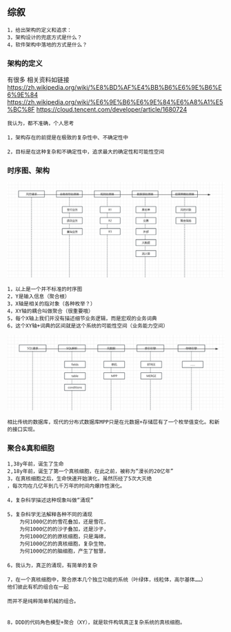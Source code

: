 ## 综叙

    1，给出架构的定义和追求：
    3，架构设计的兜底方式是什么？
    4，软件架构中落地的方式是什么？

### 架构的定义 
有很多
相关资料如链接
https://zh.wikipedia.org/wiki/%E8%BD%AF%E4%BB%B6%E6%9E%B6%E6%9E%84
https://zh.wikipedia.org/wiki/%E6%9E%B6%E6%9E%84%E6%A8%A1%E5%BC%8F
https://cloud.tencent.com/developer/article/1680724

    我认为，都不准确，个人思考
    
    1，架构存在的前提是在极致的复杂性中、不确定性中
    
    2，目标是在这种复杂和不确定性中，追求最大的确定性和可能性空间

### 时序图、架构
![img_5.png](img_5.png)
    
    1，以上是一个并不标准的时序图
    2，Y是输入信息（聚合根）
    3，X轴是相关的指对象（各种枚举？）
    4，XY轴的耦合叫做聚合（很重要哦）
    5，每个X轴上我们并没有描述细节业务逻辑，而是宏观的业务词典
    6，这个XY轴+词典的区间就是这个系统的可能性空间（业务能力空间）
    
    

![img_6.png](img_6.png)

    相比传统的数据库，现代的分布式数据库MPP只是在元数据+存储层有了一个枚举值变化。和新的接口实现。
    

### 聚合&真和细胞
    
    1,38y年前，诞生了生命
    2,18y年前，诞生了第一个真核细胞，在此之前，被称为“漫长的20亿年”
    3，在真核细胞之后，生命快速开始演化，虽然历经了5次大灭绝
    ，每次均在几亿年到几千万年的时间内爆炸性演化。
    
    4，复杂科学描述这种现象叫做“涌现”
    
    5，复杂科学无法解释各种不同的涌现
        为何1000亿的的雪花叠加，还是雪花，
        为何1000亿的的沙子叠加，还是沙子，
        为何1000亿的的原核细胞，只是海绵，
        为何1000亿的的真核细胞，复杂生物，
        为何1000亿的的脑细胞，产生了智慧，
    
    6，我认为，真正的涌现，有简单的复杂
    
    7，在一个真核细胞中，聚合原本几个独立功能的系统（叶绿体，线粒体，高尔基体……）
    他们彼此有机的组合在一起
    
    而并不是纯粹简单机械的组合。
    
     
    8，DDD的代码角色模型+聚合（XY），就是软件构筑真正复杂系统的真核细胞。
    



 

 

